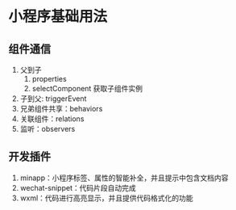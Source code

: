 # 小程序基础用法

## 组件通信

1. 父到子
   1. properties
   2. selectComponent 获取子组件实例
2. 子到父: triggerEvent
3. 兄弟组件共享：behaviors
4. 关联组件：relations
5. 监听：observers

## 开发插件

1. minapp：小程序标签、属性的智能补全，并且提示中包含文档内容
2. wechat-snippet：代码片段自动完成
3. wxml：代码进行高亮显示，并且提供代码格式化的功能
